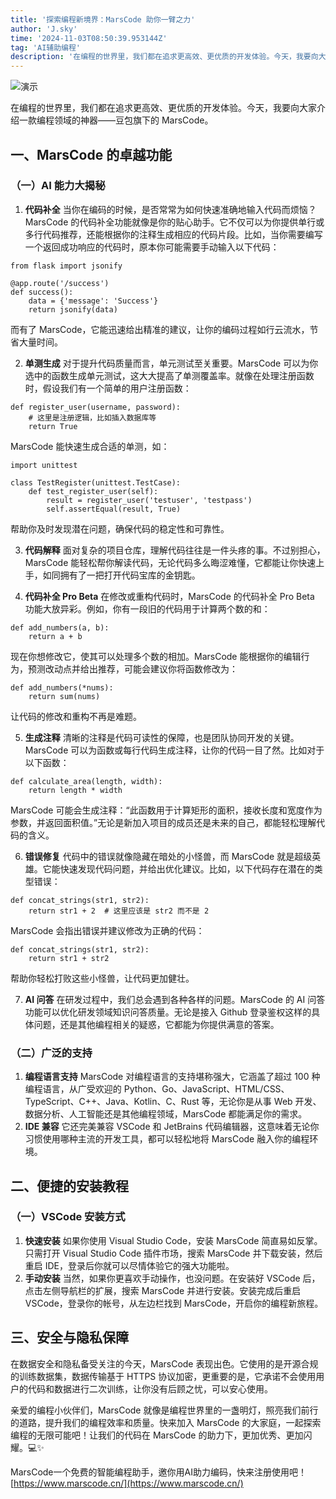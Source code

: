 ```yaml
---
title: '探索编程新境界：MarsCode 助你一臂之力'
author: 'J.sky'
time: '2024-11-03T08:50:39.953144Z'
tag: 'AI辅助编程'
description: '在编程的世界里，我们都在追求更高效、更优质的开发体验。今天，我要向大家介绍一款编程领域的神器——豆包旗下的 MarsCode。'
---
```


![演示](https://suiyan.cc/assets/images/2024/mc.png)

在编程的世界里，我们都在追求更高效、更优质的开发体验。今天，我要向大家介绍一款编程领域的神器——豆包旗下的 MarsCode。

## 一、MarsCode 的卓越功能

### （一）AI 能力大揭秘
1. **代码补全**
当你在编码的时候，是否常常为如何快速准确地输入代码而烦恼？MarsCode 的代码补全功能就像是你的贴心助手。它不仅可以为你提供单行或多行代码推荐，还能根据你的注释生成相应的代码片段。比如，当你需要编写一个返回成功响应的代码时，原本你可能需要手动输入以下代码：

```
from flask import jsonify

@app.route('/success')
def success():
    data = {'message': 'Success'}
    return jsonify(data)
```

而有了 MarsCode，它能迅速给出精准的建议，让你的编码过程如行云流水，节省大量时间。

2. **单测生成**
对于提升代码质量而言，单元测试至关重要。MarsCode 可以为你选中的函数生成单元测试，这大大提高了单测覆盖率。就像在处理注册函数时，假设我们有一个简单的用户注册函数：

```
def register_user(username, password):
    # 这里是注册逻辑，比如插入数据库等
    return True
```

MarsCode 能快速生成合适的单测，如：

```
import unittest

class TestRegister(unittest.TestCase):
    def test_register_user(self):
        result = register_user('testuser', 'testpass')
        self.assertEqual(result, True)
```

帮助你及时发现潜在问题，确保代码的稳定性和可靠性。

3. **代码解释**
面对复杂的项目仓库，理解代码往往是一件头疼的事。不过别担心，MarsCode 能轻松帮你解读代码，无论代码多么晦涩难懂，它都能让你快速上手，如同拥有了一把打开代码宝库的金钥匙。

4. **代码补全 Pro Beta**
在修改或重构代码时，MarsCode 的代码补全 Pro Beta 功能大放异彩。例如，你有一段旧的代码用于计算两个数的和：

```
def add_numbers(a, b):
    return a + b
```

现在你想修改它，使其可以处理多个数的相加。MarsCode 能根据你的编辑行为，预测改动点并给出推荐，可能会建议你将函数修改为：

```
def add_numbers(*nums):
    return sum(nums)
```

让代码的修改和重构不再是难题。

5. **生成注释**
清晰的注释是代码可读性的保障，也是团队协同开发的关键。MarsCode 可以为函数或每行代码生成注释，让你的代码一目了然。比如对于以下函数：

```
def calculate_area(length, width):
    return length * width
```

MarsCode 可能会生成注释：“此函数用于计算矩形的面积，接收长度和宽度作为参数，并返回面积值。”无论是新加入项目的成员还是未来的自己，都能轻松理解代码的含义。

6. **错误修复**
代码中的错误就像隐藏在暗处的小怪兽，而 MarsCode 就是超级英雄。它能快速发现代码问题，并给出优化建议。比如，以下代码存在潜在的类型错误：

```
def concat_strings(str1, str2):
    return str1 + 2  # 这里应该是 str2 而不是 2
```

MarsCode 会指出错误并建议修改为正确的代码：

```
def concat_strings(str1, str2):
    return str1 + str2
```

帮助你轻松打败这些小怪兽，让代码更加健壮。

7. **AI 问答**
在研发过程中，我们总会遇到各种各样的问题。MarsCode 的 AI 问答功能可以优化研发领域知识问答质量。无论是接入 Github 登录鉴权这样的具体问题，还是其他编程相关的疑惑，它都能为你提供满意的答案。

### （二）广泛的支持
1. **编程语言支持**
MarsCode 对编程语言的支持堪称强大，它涵盖了超过 100 种编程语言，从广受欢迎的 Python、Go、JavaScript、HTML/CSS、TypeScript、C++、Java、Kotlin、C、Rust 等，无论你是从事 Web 开发、数据分析、人工智能还是其他编程领域，MarsCode 都能满足你的需求。
2. **IDE 兼容**
它还完美兼容 VSCode 和 JetBrains 代码编辑器，这意味着无论你习惯使用哪种主流的开发工具，都可以轻松地将 MarsCode 融入你的编程环境。

## 二、便捷的安装教程

### （一）VSCode 安装方式
1. **快速安装**
如果你使用 Visual Studio Code，安装 MarsCode 简直易如反掌。只需打开 Visual Studio Code 插件市场，搜索 MarsCode 并下载安装，然后重启 IDE，登录后你就可以尽情体验它的强大功能啦。
2. **手动安装**
当然，如果你更喜欢手动操作，也没问题。在安装好 VSCode 后，点击左侧导航栏的扩展，搜索 MarsCode 并进行安装。安装完成后重启 VSCode，登录你的帐号，从左边栏找到 MarsCode，开启你的编程新旅程。

## 三、安全与隐私保障
在数据安全和隐私备受关注的今天，MarsCode 表现出色。它使用的是开源合规的训练数据集，数据传输基于 HTTPS 协议加密，更重要的是，它承诺不会使用用户的代码和数据进行二次训练，让你没有后顾之忧，可以安心使用。

亲爱的编程小伙伴们，MarsCode 就像是编程世界里的一盏明灯，照亮我们前行的道路，提升我们的编程效率和质量。快来加入 MarsCode 的大家庭，一起探索编程的无限可能吧！让我们的代码在 MarsCode 的助力下，更加优秀、更加闪耀。💻✨

MarsCode一个免费的智能编程助手，邀你用AI助力编码，快来注册使用吧！[https://www.marscode.cn/](https://www.marscode.cn/)
